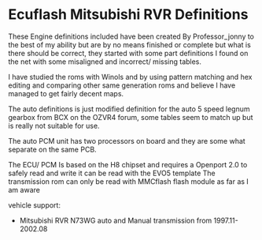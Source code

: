 # Ecuflash Mitsubishi RVR Definitions

These Engine definitions included have been created By Professor_jonny to the best of my ability but are by no means finished or complete but what is there should be correct, they started with some part definitions I found on the net with some misaligned and incorrect/ missing tables.

I have studied the roms with Winols and by using pattern matching and hex editing and comparing other same generation roms and believe I have managed to get fairly decent maps.

The auto definitions is just modified definition for the auto 5 speed legnum gearbox from BCX on the OZVR4 forum, some tables seem to match up but is really not suitable for use.

The auto PCM unit has two processors on board and they are some what separate on the same PCB.

The ECU/ PCM Is based on the H8 chipset and requires a Openport 2.0 to safely read and write it can be read with the EVO5 template The transmission rom can only be read with MMCflash flash module as far as I am aware

vehicle support:
* Mitsubishi RVR N73WG auto and Manual transmission from 1997.11-2002.08
